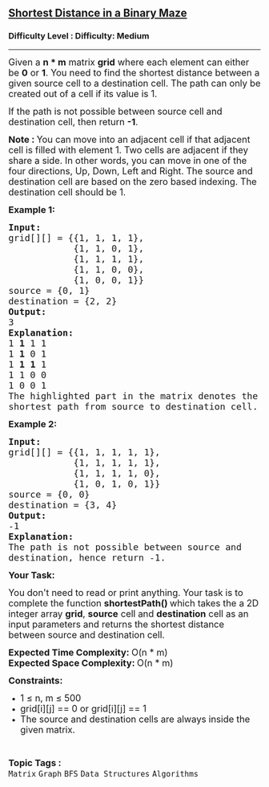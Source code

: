 <h2><a href="https://www.geeksforgeeks.org/problems/shortest-path-in-a-binary-maze-1655453161/1?utm_source=youtube&utm_medium=collab_striver_ytdescription&utm_campaign=shortest-path-in-a-binary-maze">Shortest Distance in a Binary Maze</a></h2><h3>Difficulty Level : Difficulty: Medium</h3><hr><div class="problems_problem_content__Xm_eO"><p><span style="font-size: 18px;">Given a <strong>n * m</strong>&nbsp;matrix <strong>grid</strong> where each element can either be <strong>0</strong> or <strong>1</strong>. You&nbsp;need to find the shortest distance&nbsp;between a given source cell to a destination cell. The path can only be created out of a cell if its value is 1.&nbsp;</span></p>
<p><span style="font-size: 18px;">If the path is not possible between source cell and destination cell, then return <strong>-1</strong>.</span></p>
<p><span style="font-size: 18px;"><strong>Note :&nbsp;</strong>You can move into an adjacent cell if that adjacent cell is filled with element 1. Two cells are adjacent if they share a side. In other words, you can move in one of the four directions, Up, Down, Left and Right. The source and destination cell are based on the zero based indexing. The destination cell should be 1.</span></p>
<p><strong><span style="font-size: 18px;">Example 1:</span></strong></p>
<pre><strong><span style="font-size: 18px;">Input:</span></strong>
<span style="font-size: 18px;">grid[][] = {{1, 1, 1, 1},
            {1, 1, 0, 1},
            {1, 1, 1, 1},
            {1, 1, 0, 0},
            {1, 0, 0, 1}}</span>
<span style="font-size: 18px;">source = {0, 1}</span>
<span style="font-size: 18px;">destination = {2, 2}</span>
<span style="font-size: 18px;"><strong>Output:</strong></span>
<span style="font-size: 18px;">3</span>
<span style="font-size: 18px;"><strong>Explanation:</strong></span>
<span style="font-size: 18px;">1 <strong>1</strong> 1 1
1 <strong>1</strong> 0 1
1 <strong>1</strong> <strong>1</strong> 1
1 1 0 0
1 0 0 1
The highlighted part in the matrix denotes the 
shortest path from source to destination cell.</span>
</pre>
<p><strong><span style="font-size: 18px;">Example 2:</span></strong></p>
<pre><strong><span style="font-size: 18px;">Input:</span></strong>
<span style="font-size: 18px;">grid[][] = {{1, 1, 1, 1, 1},
            {1, 1, 1, 1, 1},
            {1, 1, 1, 1, 0},
            {1, 0, 1, 0, 1}}</span>
<span style="font-size: 18px;">source = {0, 0}</span>
<span style="font-size: 18px;">destination = {3, 4}</span>
<span style="font-size: 18px;"><strong>Output:</strong></span>
<span style="font-size: 18px;">-1</span>
<span style="font-size: 18px;"><strong>Explanation:</strong></span>
<span style="font-size: 18px;">The path is not possible between source and</span>&nbsp;
<span style="font-size: 18px;">destination, hence return -1.</span>
</pre>
<p><strong><span style="font-size: 18px;">Your Task:</span></strong></p>
<p><span style="font-size: 18px;">You don't need to read or print anything. Your task is to complete the function <strong>shortestPath()&nbsp;</strong>which takes the a 2D integer array&nbsp;<strong>grid</strong>, <strong>source</strong> cell and <strong>destination</strong> cell&nbsp;as an input parameters and returns the shortest distance between source and destination cell.</span></p>
<p><span style="font-size: 18px;"><strong>Expected Time Complexity:&nbsp;</strong>O(n * m)<br><strong>Expected Space Complexity:&nbsp;</strong>O(n * m)</span></p>
<p><span style="font-size: 18px;"><strong>Constraints:</strong></span></p>
<ul>
<li><span style="font-size: 18px;">1 ≤ n, m ≤ 500</span></li>
<li><span style="font-size: 18px;">grid[i][j] == 0 or grid[i][j] == 1</span></li>
<li><span style="font-size: 18px;">The source and destination cells are always inside the given matrix.</span></li>
</ul></div><br><p><span style=font-size:18px><strong>Topic Tags : </strong><br><code>Matrix</code>&nbsp;<code>Graph</code>&nbsp;<code>BFS</code>&nbsp;<code>Data Structures</code>&nbsp;<code>Algorithms</code>&nbsp;